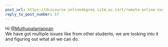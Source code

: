 ```yaml
---
post_url: https://discourse.onlinedegree.iitm.ac.in/t/remote-online-exam-tds-jan-2025/168832/58
reply_to_post_number: 57
---
```

Hi [@Muthupalaniappan](/u/muthupalaniappan)  
We have got multiple issues like from other students, we are looking into it and figuring out what all we can do.